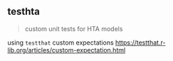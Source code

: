 ## testhta
> custom unit tests for HTA models

using `testthat` custom expectations
https://testthat.r-lib.org/articles/custom-expectation.html

